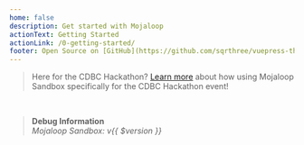 ```yaml
---
home: false
description: Get started with Mojaloop
actionText: Getting Started
actionLink: /0-getting-started/
footer: Open Source on [GitHub](https://github.com/sqrthree/vuepress-theme-api), Made by [@sqrthree](https://github.com/sqrthree), Power by [vuepress](https://github.com/vuejs/vuepress).
---
```


> Here for the CDBC Hackathon?
> [Learn more](/cdbc_hack) about how using Mojaloop Sandbox specifically for the CDBC Hackathon event! 

<HomepageHeader />
<HomepageTop />
<LearnMoreStrip />
<!-- TODO: pretty small logos for each one -->
<ExploreApisSection />

<br/>

> __Debug Information__  
> _Mojaloop Sandbox: v{{ $version }}_



